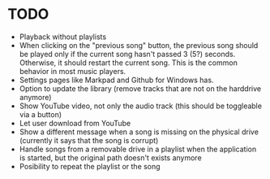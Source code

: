 # TODO

- Playback without playlists
- When clicking on the "previous song" button, the previous song should be played only if the current song hasn't passed 3 (5?) seconds. Otherwise, it should restart the current song. This is the common behavior in most music players.
- Settings pages like Markpad and Github for Windows has.
- Option to update the library (remove tracks that are not on the harddrive anymore)
- Show YouTube video, not only the audio track (this should be toggleable via a button)
- Let user download from YouTube
- Show a different message when a song is missing on the physical drive (currently it says that the song is corrupt)
- Handle songs from a removable drive in a playlist when the application is started, but the original path doesn't exists anymore
- Posibility to repeat the playlist or the song